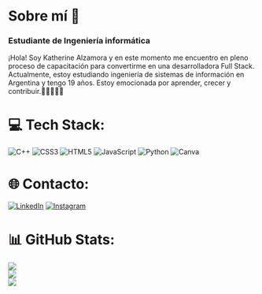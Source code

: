 # Sobre mí 👋
### Estudiante de Ingeniería informática

¡Hola! Soy Katherine Alzamora y en este momento me encuentro en pleno proceso de capacitación para convertirme en una desarrolladora Full Stack. Actualmente, estoy estudiando ingeniería de sistemas de información en Argentina y tengo 19 años. Estoy emocionada por aprender, crecer y contribuir.🌟👩‍💼👩‍💻
<br>

# 💻 Tech Stack:
![C++](https://img.shields.io/badge/c++-%2300599C.svg?style=for-the-badge&logo=c%2B%2B&logoColor=white) 
![CSS3](https://img.shields.io/badge/css3-%231572B6.svg?style=for-the-badge&logo=css3&logoColor=white) 
![HTML5](https://img.shields.io/badge/html5-%23E34F26.svg?style=for-the-badge&logo=html5&logoColor=white) 
![JavaScript](https://img.shields.io/badge/javascript-%23323330.svg?style=for-the-badge&logo=javascript&logoColor=%23F7DF1E) 
![Python](https://img.shields.io/badge/python-3670A0?style=for-the-badge&logo=python&logoColor=ffdd54) 
![Canva](https://img.shields.io/badge/Canva-%2300C4CC.svg?style=for-the-badge&logo=Canva&logoColor=white)

# 🌐 Contacto:
[![LinkedIn](https://img.shields.io/badge/LinkedIn-%230077B5.svg?logo=linkedin&logoColor=white)](https://www.linkedin.com/in/katherine-cristina-alzamora-zavala-426547254/) 
[![Instagram](https://img.shields.io/badge/Instagram-%23E4405F.svg?logo=Instagram&logoColor=white)](https://instagram.com/Katherinealz)

# 📊 GitHub Stats:
![](https://github-readme-stats.vercel.app/api?username=katherineal&theme=swift&hide_border=false&include_all_commits=false&count_private=false)<br/>
![](https://github-readme-streak-stats.herokuapp.com/?user=katherineal&theme=swift&hide_border=false)<br/>
![](https://github-readme-stats.vercel.app/api/top-langs/?username=katherineal&theme=swift&hide_border=false&include_all_commits=false&count_private=false&layout=compact)

